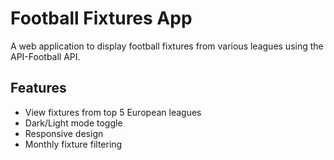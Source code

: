 # Football Fixtures App

A web application to display football fixtures from various leagues using the API-Football API.


## Features

- View fixtures from top 5 European leagues
- Dark/Light mode toggle
- Responsive design
- Monthly fixture filtering


